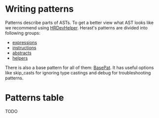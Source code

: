 # Writing patterns
Patterns describe parts of ASTs. To get a better view what AST looks like we recommend using [HRDevHelper](https://github.com/patois/HRDevHelper/).
Herast's patterns are divided into following groups:
- [expressions](https://github.com/mostobriv/herast/blob/main/herast/tree/patterns/expressions.py)
- [instructions](https://github.com/mostobriv/herast/blob/main/herast/tree/patterns/instructions.py)
- [abstracts](https://github.com/mostobriv/herast/blob/main/herast/tree/patterns/abstracts.py)
- [helpers](https://github.com/mostobriv/herast/blob/main/herast/tree/patterns/helpers.py)

There is also a base pattern for all of them: [BasePat](https://github.com/mostobriv/herast/blob/main/herast/tree/patterns/base_pattern.py). It has useful options like skip_casts for ignoring type castings and debug for troubleshooting patterns.


# Patterns table
TODO